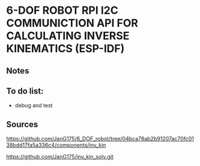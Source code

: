 # 6-DOF ROBOT RPI I2C COMMUNICTION API FOR CALCULATING INVERSE KINEMATICS (ESP-IDF) 

## Notes


## To do list:
* debug and test


## Sources
https://github.com/JanG175/6_DOF_robot/tree/04bca78ab2b91207ac70fc0138bdd17fa5a336c4/components/inv_kin

https://github.com/JanG175/inv_kin_solv.git